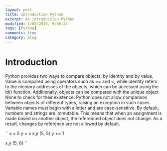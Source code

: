 ```yaml
---
layout: post
title: Introduction Python
excerpt: An introduction Python
modified: 1/02/2019, 9:00:24
tags: [Python]
comments: true
category: blog
---
```


# Introduction

Python provides two ways to compare objects: by identity and by value. Value is compared using operators such as == and <, while identity refers to the memory addresses of the objects, which can be accessed using the id() function. Additionally, objects can be compared with the unique object None to check for their existence. Python does not allow comparison between objects of different types, raising an exception in such cases. Variable names must begin with a letter and are case-sensitive. By default, numbers and strings are immutable. This means that when an assignment is made based on another object, the referenced object does not change. As a result, changes by reference are not allowed by default.

``
x = 5
y = x
x,y
(5, 5)
y += 1

x,y
(5, 6)
``
